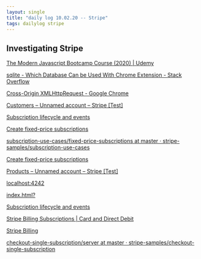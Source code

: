 ```yaml
---
layout: single
title: "daily log 10.02.20 -- Stripe"
tags: dailylog stripe
---
```


## Investigating Stripe

[The Modern Javascript Bootcamp Course (2020) | Udemy](https://www.udemy.com/course/javascript-beginners-complete-tutorial/learn/lecture/17006886#overview)

[sqlite - Which Database Can be Used With Chrome Extension - Stack Overflow](https://stackoverflow.com/questions/21785097/which-database-can-be-used-with-chrome-extension)

[Cross-Origin XMLHttpRequest - Google Chrome](https://developer.chrome.com/extensions/xhr)

[Customers – Unnamed account – Stripe [Test]](https://dashboard.stripe.com/test/customers)

[Subscription lifecycle and events](https://stripe.com/docs/billing/subscriptions/overview)

[Create fixed-price subscriptions](https://stripe.com/docs/billing/subscriptions/fixed-price#testing)

[subscription-use-cases/fixed-price-subscriptions at master · stripe-samples/subscription-use-cases](https://github.com/stripe-samples/subscription-use-cases/tree/master/fixed-price-subscriptions)

[Create fixed-price subscriptions](https://stripe.com/docs/billing/subscriptions/fixed-price#create-customer)

[Products – Unnamed account – Stripe [Test]](https://dashboard.stripe.com/test/products/prod_I8Cccp38RwSz36)

[localhost:4242](http://localhost:4242/)

[index.html?](file:///Users/kendraryan/Projects/closetmate-stripe/index.html?)

[Subscription lifecycle and events](https://stripe.com/docs/billing/subscriptions/overview)

[Stripe Billing Subscriptions | Card and Direct Debit](https://xt7b9.sse.codesandbox.io/)

[Stripe Billing](https://stripe.com/docs/billing)

[checkout-single-subscription/server at master · stripe-samples/checkout-single-subscription](https://github.com/stripe-samples/checkout-single-subscription/tree/master/server)
